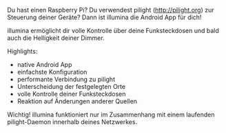 Du hast einen Raspberry Pi? Du verwendest pilight (http://pilight.org)
zur Steuerung deiner Geräte? Dann ist illumina die Android App für dich!

illumina ermöglicht dir volle Kontrolle über deine Funksteckdosen und bald auch 
die Helligkeit deiner Dimmer.

Highlights:
* native Android App
* einfachste Konfiguration
* performante Verbindung zu pilight
* Unterscheidung der festgelegten Orte
* volle Kontrolle deiner Funksteckdosen
* Reaktion auf Änderungen anderer Quellen

Wichtig!
illumina funktioniert nur im Zusammenhang mit einem laufenden pilight-Daemon
innerhalb deines Netzwerkes.
